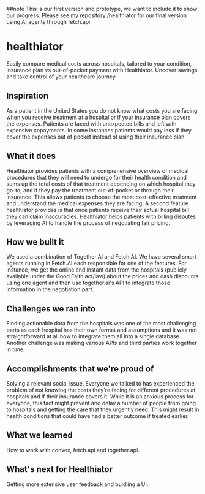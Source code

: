 ##note 
This is our first version and prototype, we want to include it to show our progress.
Please see my repository /healthiator for our final version using AI agents through fetch.api

# healthiator
Easily compare medical costs across hospitals, tailored to your condition, insurance plan vs out-of-pocket payment with Healthiator. Uncover savings and take control of your healthcare journey.

## Inspiration
As a patient in the United States you do not know what costs you are facing when you receive treatment at a hospital or if your insurance plan covers the expenses. Patients are faced with unexpected bills and left with expensive copayments. In some instances patients would pay less if they cover the expenses out of pocket instead of using their insurance plan.

## What it does
Healthiator provides patients with a comprehensive overview of medical procedures that they will need to undergo for their health condition and sums up the total costs of that treatment depending on which hospital they go-to, and if they pay the treatment out-of-pocket or through their insurance. 
This allows patients to choose the most cost-effective treatment and understand the medical expenses they are facing. A second feature healthiator provides is that once patients receive their actual hospital bill they can claim inaccuracies. Healthiator helps patients with billing disputes by leveraging AI to handle the process of negotiating fair pricing. 

## How we built it
We used a combination of Together.AI and Fetch.AI. We have several smart agents running in Fetch.AI each responsible for one of the features. For instance, we get the online and instant data from the hospitals (publicly available under the Good Faith act/law) about the prices and cash discounts using one agent and then use together.ai's API to integrate those information in the negotiation part.

## Challenges we ran into
Finding actionable data from the hospitals was one of the most challenging parts as each hospital has their own format and assumptions and it was not straightforward at all how to integrate them all into a single database. Another challenge was making various APIs and third parties work together in time.

## Accomplishments that we're proud of
Solving a relevant social issue. Everyone we talked to has experienced the problem of not knowing the costs they're facing for different procedures at hospitals and if their insurance covers it. While it is an anxious process for everyone, this fact might prevent and delay a number of people from going to hospitals and getting the care that they urgently need. This might result in health conditions that could have had a better outcome if treated earlier.

## What we learned
How to work with convex, fetch.api and together.api. 

## What's next for Healthiator
Getting more extensive user feedback and buidling a UI.
